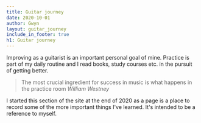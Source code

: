 ```yaml
---
title: Guitar journey
date: 2020-10-01
author: Gwyn
layout: guitar_journey
include_in_footer: true
h1: Guitar journey
---
```


Improving as a guitarist is an important personal goal of mine. Practice is part of my daily routine and I read books, study courses etc. in the pursuit of getting better. 

<blockquote>
The most crucial ingredient for success in music is what happens in the practice room
<cite>William Westney</cite>
</blockquote>

I started this section of the site at the end of 2020 as a page is a place to record some of the more important things I've learned. It's intended to be a reference to myself.